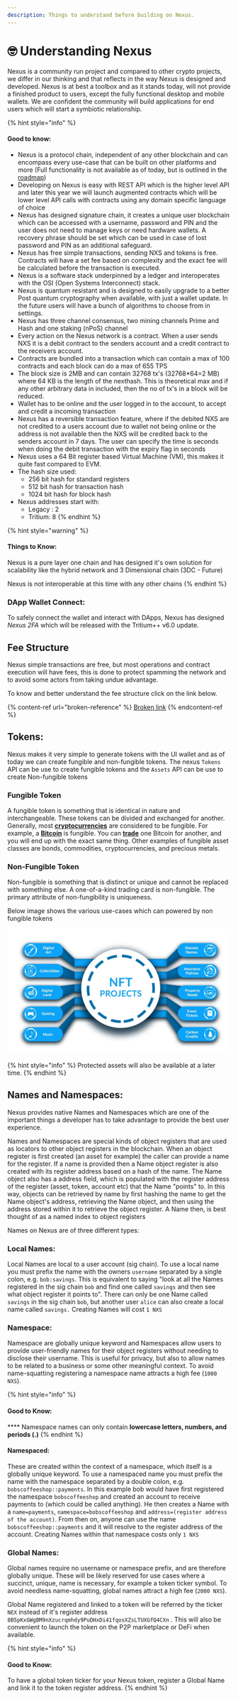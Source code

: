 ```yaml
---
description: Things to understand before building on Nexus.
---
```


# 🤓 Understanding Nexus

Nexus is a community run project and compared to other crypto projects, we differ in our thinking and that reflects in the way Nexus is designed and developed. Nexus is at best a toolbox and as it stands today, will  not provide a finished product to users, except the fully functional desktop and mobile wallets. We are confident the community will build applications for end users which will start a symbiotic relationship.

{% hint style="info" %}
#### Good to know:

* Nexus is a protocol chain, independent of any other blockchain and can encompass every use-case that can be built on other platforms and more (Full functionality is not available as of today, but is outlined in the [roadmap](https://nexus.io/roadmap))
* Developing on Nexus is easy with REST API which is the higher level API and later this year we will launch augmented contracts which will be lower level API calls with contracts using any domain specific language of choice
* Nexus has designed signature chain, it creates a unique user blockchain which can be accessed with a username, password and PIN and the user does not need to manage keys or need hardware wallets. A recovery phrase should be set which can be used in case of lost password and PIN as an additional safeguard.
* Nexus has free simple transactions, sending NXS and tokens is free. Contracts will have a set fee based on complexity and the exact fee will be calculated before the transaction is executed.
* Nexus is a software stack underpinned by a ledger and interoperates with the OSI (Open Systems Interconnect) stack.
* Nexus is quantum resistant and is designed to easily upgrade to a better Post quantum cryptography when available, with just a wallet update. In the future users will have a bunch of algorithms to choose from in settings.
* Nexus has three channel consensus, two mining channels Prime and Hash and one staking (nPoS) channel
* Every action on the Nexus network is a contract. When a user sends NXS it is a debit contract to the senders account and a credit contract to the receivers account.
* Contracts are bundled into a transaction which can contain a max of 100 contracts and each block can do a max of 655 TPS
* The block size is 2MB and can contain 32768 tx's (32768\*64=2 MB) where 64 KB is the length of the nexthash. This is theoretical max and if any other arbitrary data in included, then the no of tx's in a block will be reduced.
* Wallet has to be online and the user logged in to the account, to accept and credit a incoming transaction
* Nexus has a reversible transaction feature, where if the debited NXS are not credited to a users account due to wallet not being online or the address is not available then the NXS will be credited back to the senders account in 7 days. The user can specify the time is seconds when doing the debit transaction with the expiry flag in seconds
* Nexus uses a 64 Bit register based Virtual Machine (VM), this makes it quite fast compared to EVM.
* The hash size used:
  * 256 bit hash for standard registers
  * 512 bit hash for transaction hash
  * 1024 bit hash for block hash
* Nexus addresses start with:
  * Legacy : 2
  * Tritium: 8
{% endhint %}



{% hint style="warning" %}
#### Things to Know:

Nexus is a pure layer one chain and has designed it's own solution for scalability like the hybrid network and 3 Dimensional chain (3DC - Future)&#x20;

Nexus is not interoperable at this time with any other chains
{% endhint %}

### DApp Wallet Connect:

To safely connect the wallet and interact with DApps, Nexus has designed _Nexus 2FA_ which will be released with the Tritium++ v6.0 update.

## Fee Structure

Nexus simple transactions are free, but most operations and contract execution will have fees, this is done to protect spamming the network and to avoid some actors from taking undue advantage.

To know and better understand the fee structure click on the link below.

{% content-ref url="broken-reference" %}
[Broken link](broken-reference)
{% endcontent-ref %}

## Tokens:

Nexus makes it very simple to generate tokens with the UI wallet and as of today we can create fungible and non-fungible tokens. The nexus `Tokens` API can be use to create fungible tokens and the `Assets` API can be use to create Non-fungible tokens

### Fungible Token

A fungible token is something that is identical in nature and interchangeable. These tokens can be divided and exchanged for another. Generally, most [**cryptocurrencies**](https://phemex.com/blogs/what-are-cryptocurrencies) are considered to be fungible. For example, a [**Bitcoin**](https://phemex.com/academy/what-is-bitcoin) is fungible. You can [**trade**](https://phemex.com) one Bitcoin for another, and you will end up with the exact same thing. Other examples of fungible asset classes are bonds, commodities, cryptocurrencies, and precious metals.

### Non-Fungible Token

Non-fungible is something that is distinct or unique and cannot be replaced with something else. A one-of-a-kind trading card is non-fungible. The primary attribute of non-fungibility is uniqueness.

Below image shows the various use-cases which can powered by non fungible tokens

![NFT Use-cases](../.gitbook/assets/NFT.jpeg)

{% hint style="info" %}
Protected assets will also be available at a later time.
{% endhint %}

## Names and Namespaces:

Nexus provides native Names and Namespaces which are one of the important things a developer has to take advantage to provide the best user experience.

Names and Namespaces are special kinds of object registers that are used as locators to other object registers in the blockchain. When an object register is first created (an asset for example) the caller can provide a name for the register. If a name is provided then a Name object register is also created with its register address based on a hash of the name. The Name object also has a address field, which is populated with the register address of the register (asset, token, account etc) that the Name "points" to. In this way, objects can be retrieved by name by first hashing the name to get the Name object's address, retrieving the Name object, and then using the address stored within it to retrieve the object register. A Name then, is best thought of as a named index to object registers

Names on Nexus are of three different types:

### Local Names:&#x20;

Local Names are local to a user account (sig chain). To use a local name you must prefix the name with the owners `username` separated by a single colon, e.g. `bob:savings`. This is equivalent to saying "look at all the Names registered in the sig chain `bob` and find one called `savings` and then see what object register it points to". There can only be one Name called `savings` in the sig chain `bob`, but another user `alice` can also create a local name called `savings.`  Creating Names will cost `1 NXS`

### Namespace:&#x20;

Namespace are globally unique keyword and Namespaces allow users to provide user-friendly names for their object registers without needing to disclose their username. This is useful for privacy, but also to allow names to be related to a business or some other meaningful context. To avoid name-squatting registering a namespace name attracts a high fee (`1000 NXS`).

{% hint style="info" %}
#### **Good to Know:**

&#x20;**** Namespace names can only contain **lowercase letters, numbers, and periods (.)**
{% endhint %}

#### Namespaced:&#x20;

These are created within the context of a namespace, which itself is a globally unique keyword.  To use a namespaced name you must prefix the name with the namespace separated by a double colon, e.g. `bobscoffeeshop::payments`. In this example bob would have first registered the namespace `bobscoffeeshop` and created an account to receive payments to (which could be called anything). He then creates a Name with a `name=payments`, `namespace=bobscoffeeshop` and `address=(register address of the account)`. From then on, anyone can use the name `bobscoffeeshop::payments` and it will resolve to the register address of the account. Creating Names within that namespace costs only `1 NXS`

### Global Names:

Global names require no username or namespace prefix, and are therefore globally unique. These will be likely reserved for use cases where a succinct, unique, name is necessary, for example a token ticker symbol. To avoid needless name-squatting, global names attract a high fee (`2000 NXS`).&#x20;

Global Name registered and linked to a token will be referred by the ticker `NEX` instead of it's register address `8B5pKxGWgBM9nXzucrqmhdy9PuDHxDi41fqosXZsLTUXGfQ4CXn` . This will also be convenient to launch the token on the P2P marketplace or DeFi when available.

{% hint style="info" %}
#### Good to Know:

To have a global token ticker for your Nexus token, register a Global Name and link it to the token register address.
{% endhint %}

